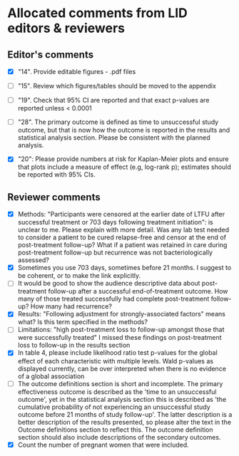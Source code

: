 # Allocated comments from LID editors & reviewers

## Editor's comments

- [x] "14". Provide editable figures - .pdf files

- [ ] "15". Review which figures/tables should be moved to the appendix

- [ ] "19". Check that 95% CI are reported and that exact p-values are reported
      unless < 0.0001

- [ ] "28". The primary outcome is defined as time to unsuccessful study outcome, but
      that is now how the outcome is reported in the results and statistical analysis
      section. Please be consistent with the planned analysis.

- [x] "20": Please provide numbers at risk for Kaplan-Meier plots and ensure that
      plots include a measure of effect (e.g, log-rank p); estimates should be
      reported with 95% CIs.

## Reviewer comments

- [x] Methods: "Participants were censored at the earlier date of LTFU after
      successful treatment or 703 days following treatment initiation": is unclear
      to me. Please explain with more detail. Was any lab test needed to consider
      a patient to be cured relapse-free and censor at the end of post-treatment
      follow-up? What if a patient was retained in care during post-treatment
      follow-up but recurrence was not bacteriologically assessed?
- [x] Sometimes you use 703 days, sometimes before 21 months. I suggest to be
      coherent, or to make the link explicitly.
- [ ] It would be good to show the audience descriptive data about post-treatment
      follow-up after a successful end-of-treatment outcome. How many of those
      treated successfully had complete post-treatment follow-up? How many had
      recurrence?
- [x] Results: "Following adjustment for strongly-associated factors" means what?
      Is this term specified in the methods?
- [ ] Limitations: "high post-treatment loss to follow-up amongst those that were
      successfully treated" I missed these findings on post-treatment loss to
      follow-up in the results section
- [x] In table 4, please include likelihood ratio test p-values for the global
      effect of each characteristic with multiple levels. Wald p-values as displayed
      currently, can be over interpreted when there is no evidence of a global association
- [ ] The outcome definitions section is short and incomplete. The primary
      effectiveness outcome is described as the 'time to an unsuccessful outcome',
      yet in the statistical analysis section this is described as 'the cumulative
      probability of not experiencing an unsuccessful study outcome before 21
      months of study follow-up'. The latter description is a better description of
      the results presented, so please alter the text in the Outcome definitions
      section to reflect this. The outcome definition section should also include
      descriptions of the secondary outcomes.
- [x] Count the number of pregnant women that were included.
